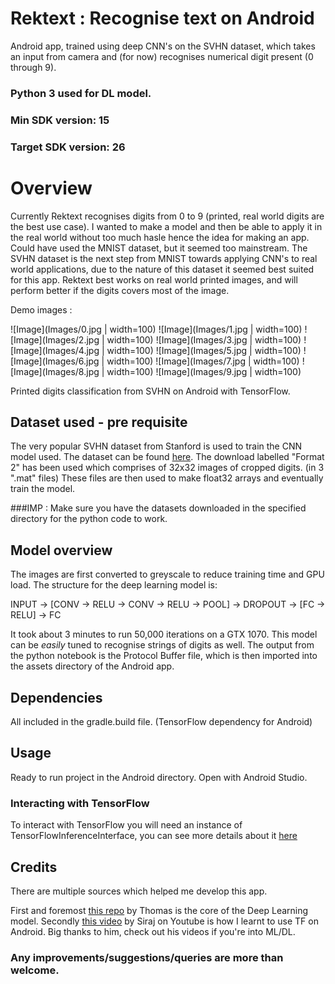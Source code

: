 # Rektext : Recognise text on Android

Android app, trained using deep CNN's on the SVHN dataset, which takes an input from camera and (for now) recognises numerical digit present (0 through 9).

### Python 3 used for DL model.
### Min SDK version: 15
### Target SDK version: 26

# Overview

Currently Rektext recognises digits from 0 to 9 (printed, real world digits are the best use case). I wanted to make a model and then be able to apply it in the real world without too much hasle hence the idea for making an app.
Could have used the MNIST dataset, but it seemed too mainstream.
The SVHN dataset is the next step from MNIST towards applying CNN's to real world applications, due to the nature of this dataset it seemed best suited for this app.
Rektext best works on real world printed images, and will perform better if the digits covers most of the image.

Demo images :

![Image](Images/0.jpg | width=100)
![Image](Images/1.jpg | width=100)
![Image](Images/2.jpg | width=100)
![Image](Images/3.jpg | width=100)
![Image](Images/4.jpg | width=100)
![Image](Images/5.jpg | width=100)
![Image](Images/6.jpg | width=100)
![Image](Images/7.jpg | width=100)
![Image](Images/8.jpg | width=100)
![Image](Images/9.jpg | width=100)

Printed digits classification from SVHN on Android with TensorFlow.

## Dataset used - pre requisite
The very popular SVHN dataset from Stanford is used to train the CNN model used. The dataset can be found [here](http://ufldl.stanford.edu/housenumbers/).
The download labelled "Format 2" has been used which comprises of 32x32 images of cropped digits. (in 3 ".mat" files)
These files are then used to make float32 arrays and eventually train the model.

###IMP : Make sure you have the datasets downloaded in the specified directory for the python code to work.

## Model overview
The images are first converted to greyscale to reduce training time and GPU load.
The structure for the deep learning model is:

INPUT -> [CONV -> RELU -> CONV -> RELU -> POOL] -> DROPOUT -> [FC -> RELU] -> FC

It took about 3 minutes to run 50,000 iterations on a GTX 1070.
This model can be *easily* tuned to recognise strings of digits as well.
The output from the python notebook is the Protocol Buffer file, which is then imported into the assets directory of the Android app.


## Dependencies

All included in the gradle.build file. (TensorFlow dependency for Android)

## Usage

Ready to run project in the Android directory. Open with Android Studio.

### Interacting with TensorFlow

To interact with TensorFlow you will need an instance of TensorFlowInferenceInterface, you can see more details about it [here](https://github.com/mari-linhares/mnist-android-tensorflow/blob/master/MnistAndroid/app/src/main/java/mariannelinhares/mnistandroid/Classifier.java)

## Credits

There are multiple sources which helped me develop this app.

First and foremost [this repo](https://github.com/thomalm/svhn-multi-digit) by Thomas is the core of the Deep Learning model.
Secondly [this video](https://www.youtube.com/watch?v=kFWKdLOxykE) by Siraj on Youtube is how I learnt to use TF on Android. Big thanks to him, check out his videos if you're into ML/DL.

### Any improvements/suggestions/queries are more than welcome.